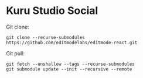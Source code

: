 # Kuru Studio Social
Git clone:
```
git clone --recurse-submodules https://github.com/editmodelabs/editmode-react.git
```

Git pull:
```
git fetch --unshallow --tags --recurse-submodules
git submodule update --init --recursive --remote
```
